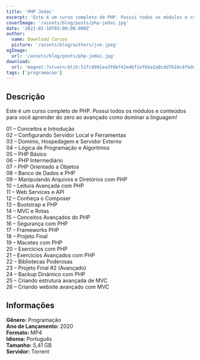 ```yaml
---
title: 'PHP Jedai'
excerpt: 'Este é um curso completo de PHP. Possui todos os módulos e conteúdos para você aprender do zero ao avançado como dominar a linguagem!  01 – Conceitos e Introdução  02 – Configurando Servidor Local e Ferramentas  03 – Domínio, Hospedagem e Servidor Externo  04 – Lógica de Programa'
coverImage: '/assets/blog/posts/php-jedai.jpg'
date: '2021-02-10T03:00:00.000Z'
author:
  name: Download Cursos
  picture: '/assets/blog/authors/joe.jpeg'
ogImage:
  url: '/assets/blog/posts/php-jedai.jpg'
download:
  url: 'magnet:?xt=urn:btih:51fc8891ea3f6bf42e4bf1ef6ba1a0cdd7b16c8f&dn=PHP%20Jedai&tr=udp%3a%2f%2ftracker.openbittorrent.com%3a1337%2fannounce&tr=udp%3a%2f%2ftracker.opentrackr.org%3a1337%2fannounce'
tags: ['programacao']
---
```

<h2>Descrição</h2>
<p>Este é um curso completo de PHP. Possui todos os módulos e conteúdos para você aprender do zero ao avançado como dominar a linguagem!</p><p>01 – Conceitos e Introdução<br/> 02 – Configurando Servidor Local e Ferramentas<br/> 03 – Domínio, Hospedagem e Servidor Externo<br/> 04 – Lógica de Programação e Algoritmos<br/> 05 – PHP Básico<br/> 06 – PHP Intermediário<br/> 07 – PHP Orientado a Objetos<br/> 08 – Banco de Dados e PHP<br/> 09 – Manipulando Arquivos e Diretórios com PHP<br/> 10 – Leitura Avançada com PHP<br/> 11 – Web Services e API<br/> 12 – Conheça o Composer<br/> 13 – Bootstrap e PHP<br/> 14 – MVC e Rotas<br/> 15 – Conceitos Avançados do PHP<br/> 16 – Segurança com PHP<br/> 17 – Frameworks PHP<br/> 18 – Projeto Final<br/> 19 – Macetes com PHP<br/> 20 – Exercícios com PHP<br/> 21 – Exercícios Avançados com PHP<br/> 22 – Bibliotecas Poderosas<br/> 23 – Projeto Final #2 (Avançado)<br/> 24 – Backup Dinâmico com PHP<br/> 25 – Criando estrutura avançada de MVC<br/> 26 – Criando website avançado com MVC</p><h2>Informações</h2><p><strong>Gênero:</strong> Programação<br/> <strong>Ano de Lançamento:</strong> 2020<br/> <strong>Formato:</strong> MP4<br/> <strong>Idioma:</strong> Português<br/> <strong>Tamanho:</strong> 5,41 GB<br/> <strong>Servidor:</strong> Torrent</p>